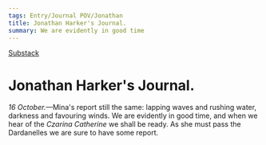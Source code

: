 ```yaml
---
tags: Entry/Journal POV/Jonathan
title: Jonathan Harker's Journal.
summary: We are evidently in good time
---
```


[Substack](https://draculadaily.substack.com/p/october-16)

# Jonathan Harker's Journal.

_16 October._—Mina's report still the same: lapping waves and rushing water, darkness and favouring winds. We are evidently in good time, and when we hear of the _Czarina Catherine_ we shall be ready. As she must pass the Dardanelles we are sure to have some report.